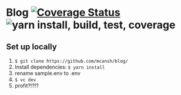 # Blog [![Coverage Status](https://coveralls.io/repos/github/mcansh/blog/badge.svg?branch=master)](https://coveralls.io/github/mcansh/blog?branch=master) ![yarn install, build, test, coverage](https://github.com/mcansh/blog/workflows/yarn%20install,%20build,%20test,%20coverage/badge.svg)

## Set up locally

1. `$ git clone https://github.com/mcansh/blog/`
2. Install dependencies: `$ yarn install`
3. rename sample.env to .env
4. `$ vc dev`
5. profit?!?!?
